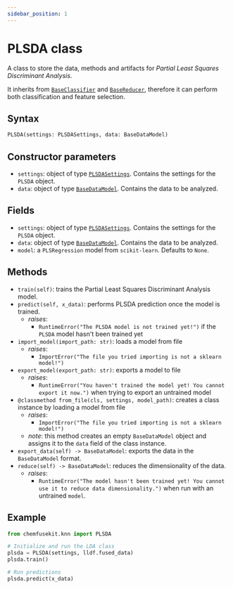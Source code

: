 ```yaml
---
sidebar_position: 1
---
```


# PLSDA class

A class to store the data, methods and artifacts for _Partial Least Squares Discriminant Analysis_.

It inherits from [`BaseClassifier`](../base/baseclassifier.md) and [`BaseReducer`](../base/basereducer.md), therefore it can perform both classification and feature selection.

## Syntax

```python
PLSDA(settings: PLSDASettings, data: BaseDataModel)
```

## Constructor parameters

- `settings`: object of type [`PLSDASettings`](plsdasettings.md). Contains the settings for
  the `PLSDA` object.
- `data`: object of type [`BaseDataModel`](../base/basedatamodel.md). Contains the data to be analyzed.

## Fields

- `settings`: object of type [`PLSDASettings`](./plsdasettings.md). Contains the settings for
  the `PLSDA` object. 
- `data`: object of type [`BaseDataModel`](../base/basedatamodel.md.md). Contains the data to be analyzed.
- `model`: a `PLSRegression` model from `scikit-learn`. Defaults to `None`.

## Methods

- `train(self)`: trains the Partial Least Squares Discriminant Analysis model.
- `predict(self, x_data)`: performs PLSDA prediction once the model is trained.
  - *raises*:
    - `RuntimeError("The PLSDA model is not trained yet!")` if the `PLSDA` model hasn't been trained yet
- `import_model(import_path: str)`: loads a model from file
	+ *raises*:
		- `ImportError("The file you tried importing is not a sklearn model!")`
- `export_model(export_path: str)`: exports a model to file
	+ *raises*:
		- `RuntimeError("You haven't trained the model yet! You cannot export it now.")` when trying to export an untrained model
- `@classmethod from_file(cls, settings, model_path)`: creates a class instance by loading a model from file
	+ *raises*:
		- `ImportError("The file you tried importing is not a sklearn model!")`
	+ *note*: this method creates an empty `BaseDataModel` object and assigns it to the `data` field of the class instance.
- `export_data(self) -> BaseDataModel`: exports the data in the `BaseDataModel` format.
- `reduce(self) -> BaseDataModel`: reduces the dimensionality of the data.
	+ *raises*:
		- `RuntimeError("The model hasn't been trained yet! You cannot use it to reduce data dimensionality.")` when run with an untrained `model`.

## Example

```python
from chemfusekit.knn import PLSDA

# Initialize and run the LDA class
plsda = PLSDA(settings, lldf.fused_data)
plsda.train()

# Run predictions
plsda.predict(x_data)
```